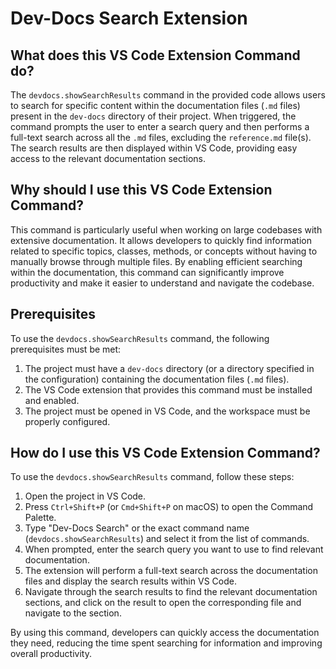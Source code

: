 # Dev-Docs Search Extension

## What does this VS Code Extension Command do?

The `devdocs.showSearchResults` command in the provided code allows users to search for specific content within the documentation files (`.md` files) present in the `dev-docs` directory of their project. When triggered, the command prompts the user to enter a search query and then performs a full-text search across all the `.md` files, excluding the `reference.md` file(s). The search results are then displayed within VS Code, providing easy access to the relevant documentation sections.

## Why should I use this VS Code Extension Command?

This command is particularly useful when working on large codebases with extensive documentation. It allows developers to quickly find information related to specific topics, classes, methods, or concepts without having to manually browse through multiple files. By enabling efficient searching within the documentation, this command can significantly improve productivity and make it easier to understand and navigate the codebase.

## Prerequisites

To use the `devdocs.showSearchResults` command, the following prerequisites must be met:

1. The project must have a `dev-docs` directory (or a directory specified in the configuration) containing the documentation files (`.md` files).
2. The VS Code extension that provides this command must be installed and enabled.
3. The project must be opened in VS Code, and the workspace must be properly configured.

## How do I use this VS Code Extension Command?

To use the `devdocs.showSearchResults` command, follow these steps:

1. Open the project in VS Code.
2. Press `Ctrl+Shift+P` (or `Cmd+Shift+P` on macOS) to open the Command Palette.
3. Type "Dev-Docs Search" or the exact command name (`devdocs.showSearchResults`) and select it from the list of commands.
4. When prompted, enter the search query you want to use to find relevant documentation.
5. The extension will perform a full-text search across the documentation files and display the search results within VS Code.
6. Navigate through the search results to find the relevant documentation sections, and click on the result to open the corresponding file and navigate to the section.

By using this command, developers can quickly access the documentation they need, reducing the time spent searching for information and improving overall productivity.
  
  